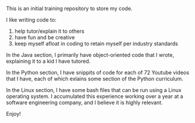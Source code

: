 This is an initial training repository to store my code.

I like writing code to:
1. help tutor/explain it to others
2. have fun and be creative
3. keep myself afloat in coding to retain myself per industry standards

In the Java section, I primarily have object-oriented code that I wrote, explaining it to a kid I have tutored.

In the Python section, I have snippits of code for each of 72 Youtube videos that I have, each of which exlains some section of the Python curriculum.

In the Linux section, I have some bash files that can be run using a Linux operating system. I accumulated this experience working over a year at a software engineering company, and I believe it is highly relevant.

Enjoy!
